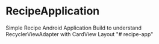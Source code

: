 # RecipeApplication
Simple Recipe Android Application Build to understand RecyclerViewAdapter with CardView Layout 
"# recipe-app" 
